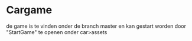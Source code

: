 # Cargame
de game is te vinden onder de branch master en kan gestart worden door "StartGame" te openen onder car>assets
